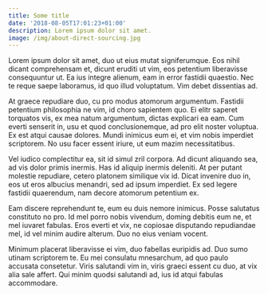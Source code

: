 ```yaml
---
title: Some title
date: '2018-08-05T17:01:23+01:00'
description: Lorem ipsum dolor sit amet.
image: /img/about-direct-sourcing.jpg
---
```

Lorem ipsum dolor sit amet, duo ut eius mutat signiferumque. Eos nihil dicant comprehensam et, dicunt eruditi ut vim, eos petentium liberavisse consequuntur ut. Ea ius integre alienum, eam in error fastidii quaestio. Nec te reque saepe laboramus, id quo illud voluptatum. Vim debet dissentias ad.



At graece repudiare duo, cu pro modus atomorum argumentum. Fastidii petentium philosophia ne vim, id choro sapientem quo. Ei elitr saperet torquatos vis, ex mea natum argumentum, dictas explicari ea eam. Cum everti senserit in, usu et quod conclusionemque, ad pro elit noster voluptua. Ex est atqui causae dolores. Mundi inimicus eum ei, et vim nobis imperdiet scriptorem. No usu facer essent iriure, ut eum mazim necessitatibus.



Vel iudico complectitur ea, sit id simul zril corpora. Ad dicunt aliquando sea, ad vis dolor primis inermis. Has id aliquip inermis deleniti. At per putant molestie repudiare, cetero platonem similique vix id. Dicat invenire duo in, eos ut eros albucius menandri, sed ad ipsum imperdiet. Ex sed legere fastidii quaerendum, nam decore atomorum petentium ex.



Eam discere reprehendunt te, eum eu duis nemore inimicus. Posse salutatus constituto no pro. Id mel porro nobis vivendum, doming debitis eum ne, et mel iuvaret fabulas. Eros everti et vix, ne copiosae disputando repudiandae mel, id vel minim audire alterum. Duo no eius veniam vocent.



Minimum placerat liberavisse ei vim, duo fabellas euripidis ad. Duo sumo utinam scriptorem te. Eu mei consulatu mnesarchum, ad quo paulo accusata consetetur. Viris salutandi vim in, viris graeci essent cu duo, at vix alia sale affert. Qui minim quodsi salutandi ad, ius id atqui fabulas accommodare.
